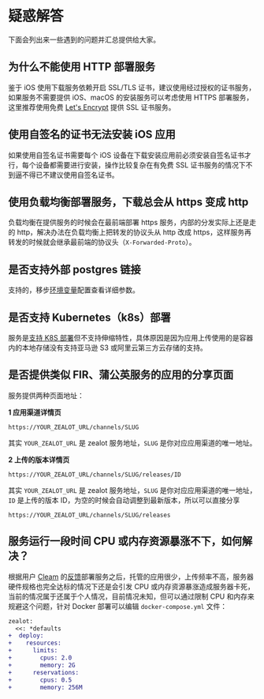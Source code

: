 # 疑惑解答

下面会列出来一些遇到的问题并汇总提供给大家。

## 为什么不能使用 HTTP 部署服务

鉴于 iOS 使用下载服务依赖开启 SSL/TLS 证书，建议使用经过授权的证书服务，如果服务不需要提供 iOS、macOS 的安装服务可以考虑使用 HTTPS 部署服务，
这里推荐使用免费 [Let's Encrypt](https://letsencrypt.org/) 提供 SSL 证书服务。

## 使用自签名的证书无法安装 iOS 应用

如果使用自签名证书需要每个 iOS 设备在下载安装应用前必须安装自签名证书才行，每个设备都需要进行安装，操作比较复杂在有免费 SSL 证书服务的情况下不到逼不得已不建议使用自签名证书。

## 使用负载均衡部署服务，下载总会从 https 变成 http

负载均衡在提供服务的时候会在最前端部署 https 服务，内部的分发实际上还是走的 http，解决办法在负载均衡上把转发的协议头从 http 改成 https，这样服务再转发的时候就会继承最前端的协议头（`X-Forwarded-Proto`）。

## 是否支持外部 postgres 链接

支持的，移步[环境变量](/docs/self-hosted/configuration/environment-variables#postgres)配置查看详细参数。

## 是否支持 Kubernetes（k8s）部署

服务是[支持 K8S 部署](/docs/self-hosted/deployment/kubernetes)但不支持伸缩特性，具体原因是因为应用上传使用的是容器内的本地存储没有支持亚马逊 S3 或阿里云第三方云存储的支持。

## 是否提供类似 FIR、蒲公英服务的应用的分享页面

服务提供两种页面地址：

**1 应用渠道详情页**

`https://YOUR_ZEALOT_URL/channels/SLUG`

其实 `YOUR_ZEALOT_URL` 是 zealot 服务地址，`SLUG` 是你对应应用渠道的唯一地址。

**2 上传的版本详情页**

`https://YOUR_ZEALOT_URL/channels/SLUG/releases/ID`

其实 `YOUR_ZEALOT_URL` 是 zealot 服务地址，`SLUG` 是你对应应用渠道的唯一地址，`ID` 是上传的版本 ID，为空的时候会自动调整到最新版本，所以可以直接分享

`https://YOUR_ZEALOT_URL/channels/SLUG/releases`


## 服务运行一段时间 CPU 或内存资源暴涨不下，如何解决？

根据用户 [Cleam](https://github.com/Cleam) 的[反馈](https://github.com/tryzealot/zealot/issues/768#issuecomment-1161097162)部署服务之后，托管的应用很少，上传频率不高，服务器硬件规格也完全达标的情况下还是会引发 CPU 或内存资源暴涨造成服务器卡死，
当前的情况属于还属于个人情况，目前情况未知，但可以通过限制 CPU 和内存来规避这个问题，针对 Docker 部署可以编辑 `docker-compose.yml` 文件：

```diff
zealot:
  <<: *defaults
+  deploy:
+    resources:
+      limits:
+        cpus: 2.0
+        memory: 2G
+      reservations:
+        cpus: 0.5
+        memory: 256M
```
